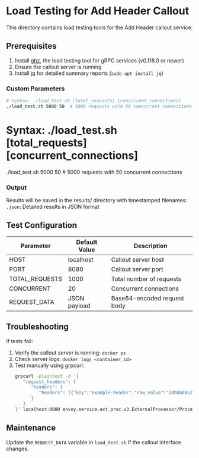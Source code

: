 # Load Testing for Add Header Callout

This directory contains load testing tools for the Add Header callout service.

## Prerequisites

1. Install [ghz](https://ghz.sh), the load testing tool for gRPC services (v0.118.0 or newer)
2. Ensure the callout server is running
3. Install [jq](https://stedolan.github.io/jq/) for detailed summary reports (`sudo apt install jq`)

### Custom Parameters
```bash
# Syntax: ./load_test.sh [total_requests] [concurrent_connections]
./load_test.sh 5000 50  # 5000 requests with 50 concurrent connections
```

# Syntax: ./load_test.sh [total_requests] [concurrent_connections]
./load_test.sh 5000 50  # 5000 requests with 50 concurrent connections

### Output
Results will be saved in the results/ directory with timestamped filenames:
`.json`: Detailed results in JSON format

## Test Configuration

| Parameter          | Default Value | Description |
|--------------------|---------------|-------------|
| HOST               | localhost     | Callout server host |
| PORT               | 8080          | Callout server port |
| TOTAL_REQUESTS     | 1000          | Total number of requests |
| CONCURRENT         | 20            | Concurrent connections |
| REQUEST_DATA       | JSON payload  | Base64-encoded request body |

## Troubleshooting
If tests fail:
1. Verify the callout server is running: `docker ps`
2. Check server logs: `docker logs <container_id>`
3. Test manually using grpcurl:
   ```bash
   grpcurl -plaintext -d '{
      "request_headers": {
         "headers": {
            "headers": [{"key":"example-header","raw_value":"ZXhhbXBsZS12YWx1ZQ=="}]
         }
      }
   }' localhost:8080 envoy.service.ext_proc.v3.ExternalProcessor/Process
   ```

## Maintenance
Update the `REQUEST_DATA` variable in `load_test.sh` if the callout interface changes.